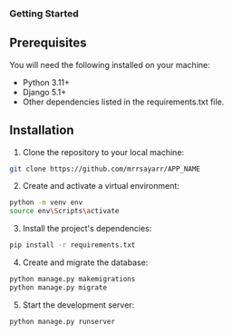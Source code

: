 ### Getting Started



## Prerequisites

You will need the following installed on your machine:
- Python 3.11+
- Django 5.1+
- Other dependencies listed in the requirements.txt file.

## Installation

1. Clone the repository to your local machine:

```bash
git clone https://github.com/mrrsayarr/APP_NAME
```

2. Create and activate a virtual environment:

```bash
python -m venv env
source env\Scripts\activate
```

3. Install the project's dependencies:

```bash
pip install -r requirements.txt
```

4. Create and migrate the database:

```bash
python manage.py makemigrations
python manage.py migrate
```

5. Start the development server:

```bash
python manage.py runserver
```

